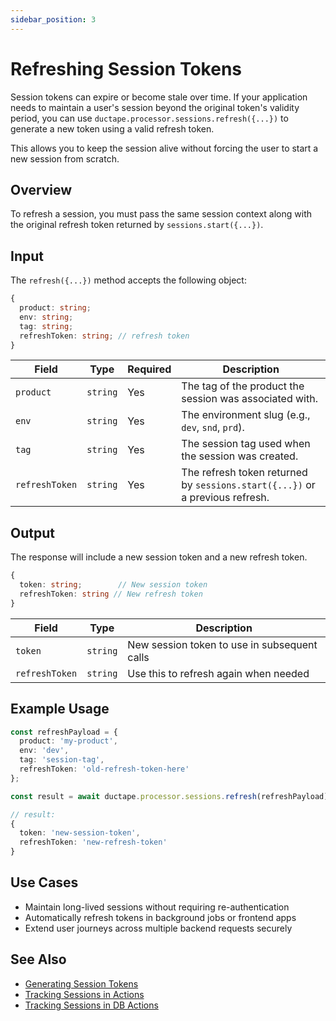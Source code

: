 ```yaml
---
sidebar_position: 3
---
```


# Refreshing Session Tokens

Session tokens can expire or become stale over time. If your application needs to maintain a user's session beyond the original token's validity period, you can use `ductape.processor.sessions.refresh({...})` to generate a new token using a valid refresh token.

This allows you to keep the session alive without forcing the user to start a new session from scratch.

## Overview

To refresh a session, you must pass the same session context along with the original refresh token returned by `sessions.start({...})`.

## Input

The `refresh({...})` method accepts the following object:

```typescript
{
  product: string;
  env: string;
  tag: string;
  refreshToken: string; // refresh token
}
```

| Field     | Type     | Required | Description                                                                 |
| --------- | -------- | -------- | --------------------------------------------------------------------------- |
| `product` | `string` | Yes    | The tag of the product the session was associated with.                     |
| `env`     | `string` | Yes    | The environment slug (e.g., `dev`, `snd`, `prd`).                           |
| `tag`     | `string` | Yes    | The session tag used when the session was created.                          |
| `refreshToken`   | `string` | Yes    | The refresh token returned by `sessions.start({...})` or a previous refresh. |

## Output

The response will include a new session token and a new refresh token.

```typescript
{
  token: string;        // New session token
  refreshToken: string // New refresh token
}
```

| Field           | Type     | Description                                  |
| --------------- | -------- | -------------------------------------------- |
| `token`         | `string` | New session token to use in subsequent calls |
| `refreshToken` | `string` | Use this to refresh again when needed        |

## Example Usage

```typescript
const refreshPayload = {
  product: 'my-product',
  env: 'dev',
  tag: 'session-tag',
  refreshToken: 'old-refresh-token-here'
};

const result = await ductape.processor.sessions.refresh(refreshPayload);

// result:
{
  token: 'new-session-token',
  refreshToken: 'new-refresh-token'
}
```

## Use Cases

- Maintain long-lived sessions without requiring re-authentication
- Automatically refresh tokens in background jobs or frontend apps
- Extend user journeys across multiple backend requests securely

## See Also
- [Generating Session Tokens](../sessions.md)
- [Tracking Sessions in Actions](../actions/run-actions.md#isession-schema)
- [Tracking Sessions in DB Actions](../database-actions/db-actions.md#isession-schema)
